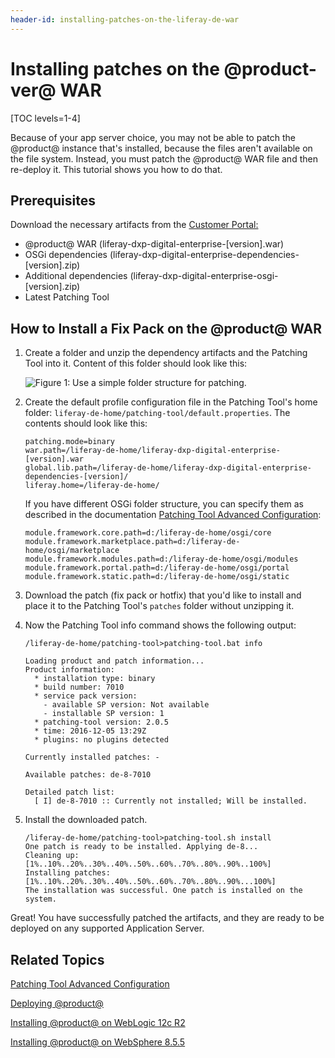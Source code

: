 ```yaml
---
header-id: installing-patches-on-the-liferay-de-war
---
```


# Installing patches on the @product-ver@ WAR

[TOC levels=1-4]

Because of your app server choice, you may not be able to patch the @product@
instance that's installed, because the files aren't available on the file
system. Instead, you must patch the @product@ WAR file and then re-deploy it.
This tutorial shows you how to do that. 

## Prerequisites

Download the necessary artifacts from the 
[Customer Portal:](https://web.liferay.com/group/customer/dxp/downloads/digital-enterprise)

- @product@ WAR (liferay-dxp-digital-enterprise-[version].war)
- OSGi dependencies (liferay-dxp-digital-enterprise-dependencies-[version].zip)
- Additional dependencies (liferay-dxp-digital-enterprise-osgi-[version].zip)
- Latest Patching Tool

## How to Install a Fix Pack on the @product@ WAR

1.  Create a folder and unzip the dependency artifacts and the Patching Tool
    into it. Content of this folder should look like this:	

    ![Figure 1: Use a simple folder structure for patching.](../../../../images-dxp/patch-war-file-folder-structure.png)

2.  Create the default profile configuration file in the Patching Tool's home
    folder: `liferay-de-home/patching-tool/default.properties`. The contents
    should look like this: 
	
        patching.mode=binary
        war.path=/liferay-de-home/liferay-dxp-digital-enterprise-[version].war
        global.lib.path=/liferay-de-home/liferay-dxp-digital-enterprise-dependencies-[version]/
        liferay.home=/liferay-de-home/

    If you have different OSGi folder structure, you can specify them as
    described in the documentation
    [Patching Tool Advanced Configuration](/docs/7-0/deploy/-/knowledge_base/d/patching-tool-advanced-configuration): 
	
        module.framework.core.path=d:/liferay-de-home/osgi/core
        module.framework.marketplace.path=d:/liferay-de-home/osgi/marketplace
        module.framework.modules.path=d:/liferay-de-home/osgi/modules
        module.framework.portal.path=d:/liferay-de-home/osgi/portal
        module.framework.static.path=d:/liferay-de-home/osgi/static	

3.  Download the patch (fix pack or hotfix) that you'd like to install and place
    it to the Patching Tool's `patches` folder without unzipping it.

4.  Now the Patching Tool info command shows the following output:

        /liferay-de-home/patching-tool>patching-tool.bat info

        Loading product and patch information...
        Product information:
          * installation type: binary
          * build number: 7010
          * service pack version:
            - available SP version: Not available
            - installable SP version: 1
          * patching-tool version: 2.0.5
          * time: 2016-12-05 13:29Z
          * plugins: no plugins detected

        Currently installed patches: -

        Available patches: de-8-7010

        Detailed patch list:
          [ I] de-8-7010 :: Currently not installed; Will be installed.

5.  Install the downloaded patch. 

        /liferay-de-home/patching-tool>patching-tool.sh install
        One patch is ready to be installed. Applying de-8...
        Cleaning up: [1%..10%..20%..30%..40%..50%..60%..70%..80%..90%..100%]
        Installing patches: [1%..10%..20%..30%..40%..50%..60%..70%..80%..90%...100%]
        The installation was successful. One patch is installed on the system.

Great! You have successfully patched the artifacts, and they are ready to be
deployed on any supported Application Server.

## Related Topics

[Patching Tool Advanced Configuration](/docs/7-0/deploy/-/knowledge_base/d/patching-tool-advanced-configuration)

[Deploying @product@](https://help.liferay.com/hc/en-us/articles/360017895792-Introduction-to-Deploying-Liferay-DXP)

[Installing @product@ on WebLogic 12c R2](/docs/7-0/deploy/-/knowledge_base/d/installing-liferay-dxp-on-weblogic-12c-r2)

[Installing @product@ on WebSphere 8.5.5](/docs/7-0/deploy/-/knowledge_base/d/installing-liferay-dxp-on-websphere-8-5-5)

